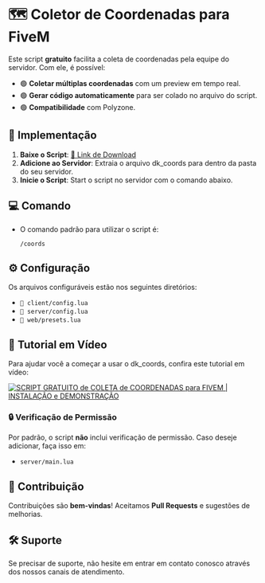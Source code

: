 # 🗺️ Coletor de Coordenadas para FiveM

Este script **gratuito** facilita a coleta de coordenadas pela equipe do servidor. Com ele, é possível:

- 🟢 **Coletar múltiplas coordenadas** com um preview em tempo real.
- 🟢 **Gerar código automaticamente** para ser colado no arquivo do script.
- 🟢 **Compatibilidade** com Polyzone.

## 🚀 Implementação

1. **Baixe o Script**: [🔗 Link de Download](https://github.com/potter7k/dk_coords/archive/refs/tags/v1.0.0.zip)
2. **Adicione ao Servidor**: Extraia o arquivo dk_coords para dentro da pasta do seu servidor.
3. **Inicie o Script**: Start o script no servidor com o comando abaixo.

## 💻 Comando

- O comando padrão para utilizar o script é:  
  ```
  /coords
  ```

## ⚙️ Configuração

Os arquivos configuráveis estão nos seguintes diretórios:

- `📂 client/config.lua`
- `📂 server/config.lua`
- `📂 web/presets.lua`

## 🎥 Tutorial em Vídeo

Para ajudar você a começar a usar o dk_coords, confira este tutorial em vídeo:

<a href="https://www.youtube.com/watch?v=C-wEFgV1bqo" target="_blank">![SCRIPT GRATUITO de COLETA de COORDENADAS para FIVEM | INSTALAÇÃO e DEMONSTRAÇÃO](https://img.youtube.com/vi/C-wEFgV1bqo/hqdefault.jpg)</a>

### 🔒 Verificação de Permissão

Por padrão, o script **não** inclui verificação de permissão. Caso deseje adicionar, faça isso em:

- `server/main.lua`

## 🤝 Contribuição

Contribuições são **bem-vindas**! Aceitamos **Pull Requests** e sugestões de melhorias.

## 🛠️ Suporte

Se precisar de suporte, não hesite em entrar em contato conosco através dos nossos canais de atendimento.
